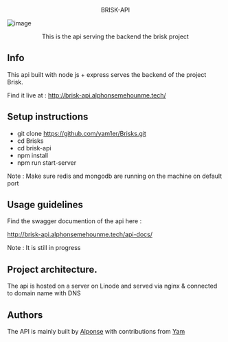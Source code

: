 <p align="center">BRISK-API</p>

![image](https://github.com/user-attachments/assets/f1a75fdf-c30d-4675-b9a4-b46ce38e210b)

<p align="center">This is the api serving the backend the brisk project</p>

## Info

This api built with node js + express serves the backend of the project Brisk.

Find it live at : http://brisk-api.alphonsemehounme.tech/

## Setup instructions

- git clone https://github.com/yam1er/Brisks.git
- cd Brisks
- cd brisk-api
- npm install
- npm run start-server

Note : Make sure redis and mongodb are running on the machine on default port

## Usage guidelines

Find the swagger documention of the api here : 

http://brisk-api.alphonsemehounme.tech/api-docs/

Note : It is still in progress

## Project architecture.

The api is hosted on a server on Linode and served via nginx & connected to domain name with DNS

## Authors

The API is mainly built by [Alponse](https://github.com/AlphonseMehounme) with contributions from [Yam](https://github.com/yam1er/)
